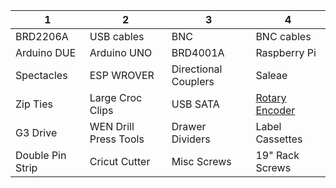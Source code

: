 
|1|2|3|4|
|---|---|---|---|
| BRD2206A | USB cables | BNC | BNC cables |
|Arduino DUE|Arduino UNO|BRD4001A|Raspberry Pi|
|Spectacles|ESP WROVER|Directional Couplers|Saleae|
|Zip Ties|Large Croc Clips|USB SATA|[Rotary Encoder](TRD-SH360BD)|
|G3 Drive|WEN Drill Press Tools|Drawer Dividers|Label Cassettes|
|Double Pin Strip|Cricut Cutter|Misc Screws|19" Rack Screws|
